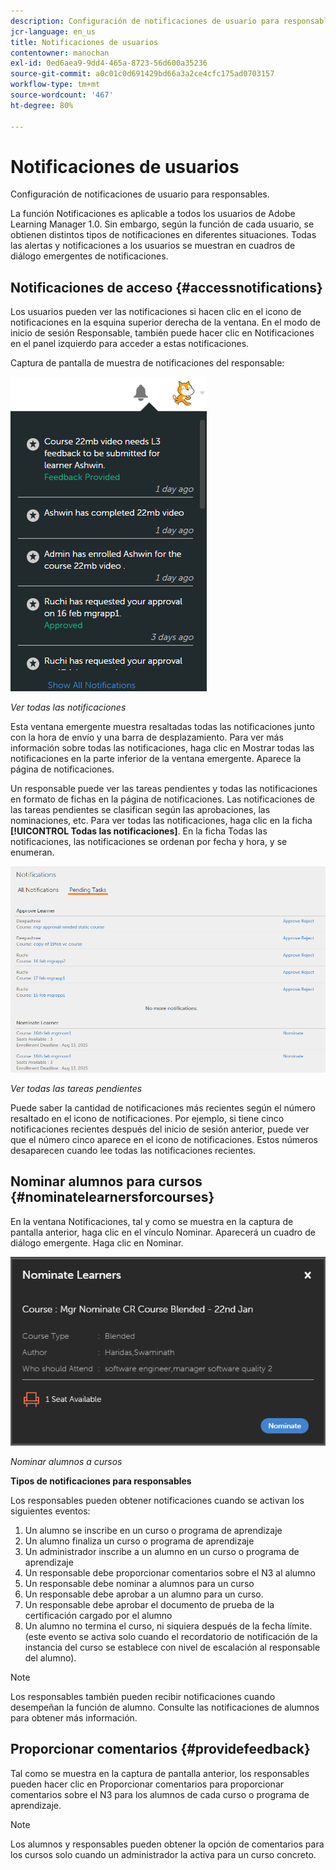 ```yaml
---
description: Configuración de notificaciones de usuario para responsables.
jcr-language: en_us
title: Notificaciones de usuarios
contentowner: manochan
exl-id: 0ed6aea9-9dd4-465a-8723-56d600a35236
source-git-commit: a0c01c0d691429bd66a3a2ce4cfc175ad0703157
workflow-type: tm+mt
source-wordcount: '467'
ht-degree: 80%

---
```


# Notificaciones de usuarios

Configuración de notificaciones de usuario para responsables.

La función Notificaciones es aplicable a todos los usuarios de Adobe Learning Manager 1.0. Sin embargo, según la función de cada usuario, se obtienen distintos tipos de notificaciones en diferentes situaciones. Todas las alertas y notificaciones a los usuarios se muestran en cuadros de diálogo emergentes de notificaciones.

## Notificaciones de acceso {#accessnotifications}

Los usuarios pueden ver las notificaciones si hacen clic en el icono de notificaciones en la esquina superior derecha de la ventana. En el modo de inicio de sesión Responsable, también puede hacer clic en Notificaciones en el panel izquierdo para acceder a estas notificaciones.

Captura de pantalla de muestra de notificaciones del responsable:

![](assets/manager-notifications-2.png)

*Ver todas las notificaciones*

Esta ventana emergente muestra resaltadas todas las notificaciones junto con la hora de envío y una barra de desplazamiento. Para ver más información sobre todas las notificaciones, haga clic en Mostrar todas las notificaciones en la parte inferior de la ventana emergente. Aparece la página de notificaciones.

Un responsable puede ver las tareas pendientes y todas las notificaciones en formato de fichas en la página de notificaciones. Las notificaciones de las tareas pendientes se clasifican según las aprobaciones, las nominaciones, etc. Para ver todas las notificaciones, haga clic en la ficha **[!UICONTROL Todas las notificaciones]**. En la ficha Todas las notificaciones, las notificaciones se ordenan por fecha y hora, y se enumeran.

![](assets/manager-notifications-page.png)

*Ver todas las tareas pendientes*

Puede saber la cantidad de notificaciones más recientes según el número resaltado en el icono de notificaciones. Por ejemplo, si tiene cinco notificaciones recientes después del inicio de sesión anterior, puede ver que el número cinco aparece en el icono de notificaciones. Estos números desaparecen cuando lee todas las notificaciones recientes.

## Nominar alumnos para cursos {#nominatelearnersforcourses}

En la ventana Notificaciones, tal y como se muestra en la captura de pantalla anterior, haga clic en el vínculo Nominar. Aparecerá un cuadro de diálogo emergente. Haga clic en Nominar.

![](assets/nominate-learners.png)

*Nominar alumnos a cursos*

**Tipos de notificaciones para responsables** 

Los responsables pueden obtener notificaciones cuando se activan los siguientes eventos:

1. Un alumno se inscribe en un curso o programa de aprendizaje
1. Un alumno finaliza un curso o programa de aprendizaje
1. Un administrador inscribe a un alumno en un curso o programa de aprendizaje
1. Un responsable debe proporcionar comentarios sobre el N3 al alumno
1. Un responsable debe nominar a alumnos para un curso
1. Un responsable debe aprobar a un alumno para un curso.
1. Un responsable debe aprobar el documento de prueba de la certificación cargado por el alumno
1. Un alumno no termina el curso, ni siquiera después de la fecha límite. (este evento se activa solo cuando el recordatorio de notificación de la instancia del curso se establece con nivel de escalación al responsable del alumno).

>[!NOTE]
>
>Los responsables también pueden recibir notificaciones cuando desempeñan la función de alumno. Consulte las notificaciones de alumnos para obtener más información.

## Proporcionar comentarios {#providefeedback}

Tal como se muestra en la captura de pantalla anterior, los responsables pueden hacer clic en Proporcionar comentarios para proporcionar comentarios sobre el N3 para los alumnos de cada curso o programa de aprendizaje.

>[!NOTE]
>
>Los alumnos y responsables pueden obtener la opción de comentarios para los cursos solo cuando un administrador la activa para un curso concreto.
